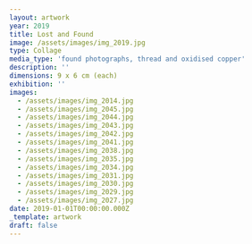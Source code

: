 ```yaml
---
layout: artwork
year: 2019
title: Lost and Found
image: /assets/images/img_2019.jpg
type: Collage
media_type: 'found photographs, thread and oxidised copper'
description: ''
dimensions: 9 x 6 cm (each)
exhibition: ''
images:
  - /assets/images/img_2014.jpg
  - /assets/images/img_2045.jpg
  - /assets/images/img_2044.jpg
  - /assets/images/img_2043.jpg
  - /assets/images/img_2042.jpg
  - /assets/images/img_2041.jpg
  - /assets/images/img_2038.jpg
  - /assets/images/img_2035.jpg
  - /assets/images/img_2034.jpg
  - /assets/images/img_2031.jpg
  - /assets/images/img_2030.jpg
  - /assets/images/img_2029.jpg
  - /assets/images/img_2027.jpg
date: 2019-01-01T00:00:00.000Z
_template: artwork
draft: false
---
```


